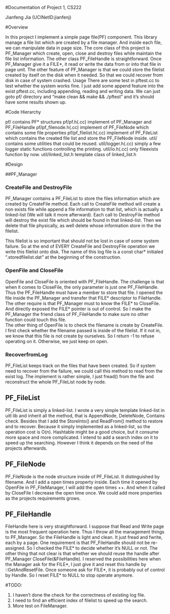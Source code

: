 #Documentation of Project 1, CS222

Jianfeng Jia (UCINetID:jianfenj)

#Overview

In this project I implement a simple page file(PF) component. This library manage a file list which are created by a file manager. And inside each file, we can manipulate data in page size. The core class of this project is PF_Manager which create, open, close and destroy files while maintain the file list information. The other class PF_FileHandle is straightforward. Once PF_Manager give it a FILE*, it read or write the data from or into that file in page unit. The other feature of PF_Manager is that we could store the filelist created by itself on the disk when it needed. So that we could recover from disk in case of system crashed.
Usage
There are some test in pftest.cc to test whether the system works fine. I just add some append feature into the exist pftest.cc, including appending, reading and writing data.
We can just goto pf/ directory and “make clean && make && ./pftest” and it’s should have some results shown up.

#Code Hierarchy

pf/     contains PF* structures
pf/pf.h(.cc)    implement of PF_Manager and PF_FileHandle
pf/pf_filenode.h(.cc)    implement of PF_FileNode which contains some file properties
pf/pf_filelist.h(.cc)    implement of PF_FileList which contains the created file list and store the PF_FileNode inside.
util/    contains some utilities that could be reused.
util/logger.h(.cc)    simply a few logger static functions controlling the printing.
util/io.h(.cc)        only fileexists function by now.
util/linked_list.h    template class of linked_list.h

#Design

##PF_Manager

### CreateFile and DestroyFile

PF_Manager contains a PF_FileList to store the files information which are created by CreateFile method. Each call to CreateFile method will create a non exists file while append a file information to that list, which is actually a linked-list (We will talk it more afterward). Each call to DestroyFile method will destroy the exist file which should be found in that linked-list. Then we delete that file physically, as well delete whose information store in the the filelist.

This filelist is so important that should not be lost in case of some system failure. So at the end of EVERY CreateFile and DestroyFile operation we write this filelist onto disk. The name of this log file is a const char* initialed “.storedfilelist.dat” at the beginning of the construction.

### OpenFile and CloseFile

OpenFile and CloseFile is oriented with PF_FileHandle. The challenge is that when it comes to CloseFile, the only parameter is just one PF_FileHandle. Thus the PF_FileHandle must have a member to store that file. I opened the file inside the PF_Manager and transfer that FILE* descriptor to FileHandle.
The other require is that PF_Manager must to know the FILE* to CloseFile. And directly exposed the FILE* pointer is out of control. So I make the PF_Manager the friend class of PF_FileHandle to make sure no other function could touch this file.  
The other thing of OpenFile is to check the filename is create by CreateFile. I first check whether the filename passed is inside of the filelist. If it not in, we know that this file is not create by ourselves. So I return -1 to refuse operating on it. Otherwise, we just keep on open.

### RecoverfromLog

PF_FileList keeps track on the files that have been created. So if system need to recover from the failure, we could call this method to read from the exist log. The implement is rather simple, I just fread() from the file and reconstruct the whole PF_FileList node by node.

## PF_FileList

PF_FileList is simply a linked-list. I wrote a very simple template linked-list in uitl lib and inherit all the method, that is AppendNode, DeleteNode, Contains check. Besides that I add the StoreInto() and ReadFrom() method to restore and to recover. Because it simply implemented as a linked-list, so the operation cost is O(n). Hashtable might be a good choice, but it consume more space and more complicated. I intend to add a search index on it to speed up the searching. However I think it depends on the need of the projects afterwards.

## PF_FileNode

PF_FileNode is the node structure inside of PF_FileList. It distinguished by filename. And I add a open times property inside. Each time it opened by OpenFile in PF_FileManager, I will add the open times ++. And when it called by CloseFile I decrease the open time once. We could add more properties as the projects requirements grows.

## PF_FileHandle

FileHandle here is very straightforward. I suppose that Read and Write page is the most frequent operation here. Thus I throw all the management things to PF_Manager. So the FileHandle is light and clean. It just fread and fwrite, each by a page.
One requirement is that PF_FileHandle should not be re-assigned. So I checked the FILE* to decide whether it’s NULL or not.
The other thing that not clear is that whether we should reuse the handle after PF_Manager CloseFile(&FileHandle). I reserved the possibilities here when the Manager ask for the FILE*, I just give it and reset this handle by ::GetAndResetFile. Once someone ask for FILE*, it is probably out of control by Handle. So I reset FILE* to NULL to stop operate anymore.

#TODO:

1. I haven’t done the check for the correctness of existing log file.
2. I need to find an efficient index of filelist to speed up the search.
3. More test on FileManager.


